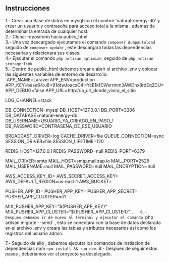

## Instrucciones
   1.- Crear una Base de datos en mysql con el nombre 'natural-energy-db' y crear un usuario y contraseña para acceso  total a la misma , ademas de determinar la entrada de cualquier host.  
   2.- Clonar repositorio hacia public_html.  
   3.- Una vez descargado ejecutamos el comando `composer dumpautoload` seguido de `composer update` , este descargara todas las dependencias necesarias y relacionara sus clases.  
   4.- Ejecutar el comando `php artisan optimize`, seguido de `php artisan storage:link`.  
   5.- Dentro de public_html debemos crear o abrir el archivo .env y colocar las siguientes variables de entorno de desarrollo:  
   `APP_NAME=Laravel
APP_ENV=production
APP_KEY=base64:u8+91dtwJoacsO4HYcE1kfDWsrrmm3AWDhx8rdEq2DU=
APP_DEBUG=false
APP_URL=http://la_url_donde_vivira_el_sitio

LOG_CHANNEL=stack

DB_CONNECTION=mysql
DB_HOST=127.0.0.1
DB_PORT=3306
DB_DATABASE=natural-energy-db
DB_USERNAME=USUARIO_YA_CREADO_EN_PASO_!
DB_PASSWORD=CONTRASEÑA_DE_ESE_USUARIO

BROADCAST_DRIVER=log
CACHE_DRIVER=file
QUEUE_CONNECTION=sync
SESSION_DRIVER=file
SESSION_LIFETIME=120

REDIS_HOST=127.0.0.1
REDIS_PASSWORD=null
REDIS_PORT=6379

MAIL_DRIVER=smtp
MAIL_HOST=smtp.mailtrap.io
MAIL_PORT=2525
MAIL_USERNAME=null
MAIL_PASSWORD=null
MAIL_ENCRYPTION=null

AWS_ACCESS_KEY_ID=
AWS_SECRET_ACCESS_KEY=
AWS_DEFAULT_REGION=us-east-1
AWS_BUCKET=

PUSHER_APP_ID=
PUSHER_APP_KEY=
PUSHER_APP_SECRET=
PUSHER_APP_CLUSTER=mt1

MIX_PUSHER_APP_KEY="${PUSHER_APP_KEY}"
MIX_PUSHER_APP_CLUSTER="${PUSHER_APP_CLUSTER}"
`.  
6.- Despues debemos ir de nuevo al terminal y ejecutar el comando `php artisan migrate --seed` , esto se conectara con la base de datos declarada en el archivo .env y creara las tablas y atributos necesarios asi como los registros del usuario admin.  

7.- Seguido de ello , debemos ejecutar los comandos de instlacion de dependencias npm  `npm install && run dev`.
8.- Despues de seguir estos pasos , deberiamos ver el proyecto ya desplegado.  


